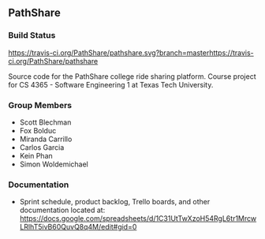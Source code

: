 ## PathShare

### Build Status
https://travis-ci.org/PathShare/pathshare.svg?branch=masterhttps://travis-ci.org/PathShare/pathshare

Source code for the PathShare college ride sharing platform. Course project for CS 4365 - Software Engineering 1 at Texas Tech University.

### Group Members
  - Scott Blechman
  - Fox Bolduc
  - Miranda Carrillo
  - Carlos Garcia
  - Kein Phan
  - Simon Woldemichael


### Documentation
  - Sprint schedule, product backlog, Trello boards, and other documentation located at: https://docs.google.com/spreadsheets/d/1C31UtTwXzoH54RgL6tr1MrcwLRlhT5ivB60QuvQ8q4M/edit#gid=0
